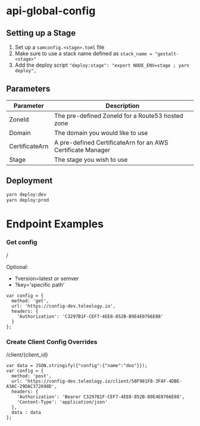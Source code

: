 # api-global-config

## Setting up a Stage

1. Set up a `samconfig.<stage>.toml` file
2. Make sure to use a stack name defined as `stack_name = "gestalt-<stage>"`
3. Add the deploy script `"deploy:stage": "export NODE_ENV=stage ; yarn deploy",`

## Parameters

| Parameter | Description | 
|--|--|
| ZoneId | The pre-defined ZoneId for a Route53 hosted zone |
| Domain | The domain you would like to use |
| CertificateArn | A pre-defined CertificateArn for an AWS Certificate Manager |
| Stage | The stage you wish to use |

## Deployment

```bash
yarn deploy:dev 
yarn deploy:prod
```


# Endpoint Examples

### Get config
/

Optional: 
 - ?version=latest or semver
 - ?key='specific path'

```
var config = {
  method: 'get',
  url: 'https://config-dev.teleology.io',
  headers: { 
    'Authorization': 'C3297B1F-CEF7-4EE8-852B-B9E4E0766E88'
  }
};
```


### Create Client Config Overrides 
/client/{client_id}
```
var data = JSON.stringify({"config":{"name":"doo"}});
var config = {
  method: 'post',
  url: 'https://config-dev.teleology.io/client/58F981F8-3FAF-4DBE-A3AC-29DAC372698D',
  headers: { 
    'Authorization': 'Bearer C3297B1F-CEF7-4EE8-852B-B9E4E0766E88', 
    'Content-Type': 'application/json'
  },
  data : data
};
```